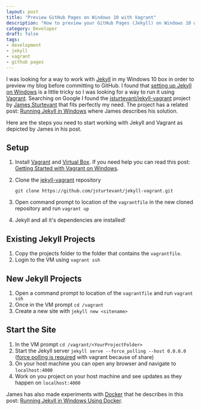 ```yaml
---
layout: post
title: "Preview GitHub Pages on Windows 10 with Vagrant"
description: "How to preview your GitHub Pages (Jekyll) on Windows 10 with Vagrant"
category: Developer
draft: false
tags:
- development
- jekyll
- vagrant
- github pages
---
```


I was looking for a way to work with [Jekyll](http://jekyllrb.com/) in my Windows 10 box in order to preview my blog before committing to GitHub. I found that [setting up Jekyll on Windows](http://jekyll-windows.juthilo.com/) is a little tricky so I was looking for a way to run it using [Vagrant](https://www.vagrantup.com/).
Searching on Google I found the [jsturtevant/jekyll-vagrant](https://github.com/jsturtevant/jekyll-vagrant) project by [James Sturtevant](http://www.jamessturtevant.com/) that fits perfectly my need.
The project has a related post: [Running Jekyll in Windows](http://www.jamessturtevant.com/posts/running-jekyll-in-windows/) where James describes his solution.

Here are the steps you need to start working with Jekyll and Vagrant as depicted by James in his post.

## Setup
1. Install [Vagrant](https://www.vagrantup.com/) and [Virtual Box](https://www.virtualbox.org/). If you need help you can read this post: [Getting Started with Vagrant on Windows](https://www.sitepoint.com/getting-started-vagrant-windows/).
2. Clone the [jekyll-vagrant](https://github.com/jsturtevant/jekyll-vagrant) repository

    ```git clone https://github.com/jsturtevant/jekyll-vagrant.git```
3. Open command prompt to location of the ```vagrantfile``` in the new cloned repository and run ```vagrant up```
4. Jekyll and all it's dependencies are installed!

## Existing Jekyll Projects
1. Copy the projects folder to the folder that contains the ```vagrantfile```.  
2. Login to the VM using ```vagrant ssh```

## New Jekyll Projects
1.  Open a command prompt to location of the ```vagrantfile``` and run ```vagrant ssh```
2.  Once in the VM prompt ```cd /vagrant```
3.  Create a new site with ```jekyll new <sitename>```

## Start the Site
1. In the VM prompt ```cd /vagrant/<YourProjectFolder>```
2. Start the Jekyll server ```jekyll serve --force_polling --host 0.0.0.0```
([force polling is required](http://stackoverflow.com/a/23084706/697126) with vagrant because of share)
3. On your host machine you can open any browser and navigate to ```localhost:4000```
4. Work on you project on your host machine and see updates as they happen on ```localhost:4000```


James has also made experiments with [Docker](https://www.docker.com/) that he describes in this post: [Running Jekyll in Windows Using Docker](http://www.jamessturtevant.com/posts/Running-Jekyll-in-Windows-using-Docker/).